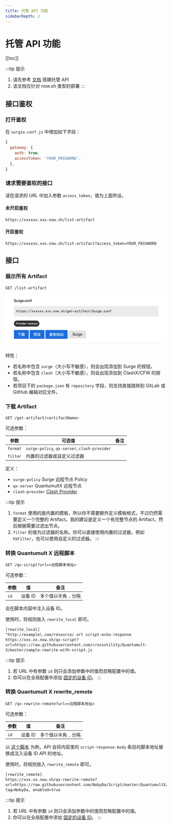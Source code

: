 ```yaml
---
title: 托管 API 功能
sidebarDepth: 2
---
```


# 托管 API 功能

[[toc]]

:::tip 提示
1. 请先参考 [文档](/guide/advance/api-gateway.md) 搭建托管 API
2. 该文档仅针对 now.sh 类型的部署
:::

## 接口鉴权

### 打开鉴权

在 `surgio.conf.js` 中增加如下字段：

```js
{
  gateway: {
    auth: true,
    accessToken: 'YOUR_PASSWORD',
  },
}
```

### 请求需要鉴权的接口

请在请求的 URL 中加入参数 `access_token`，值为上面所设。

#### 未开启鉴权

```
https://xxxxxx.xxx.now.sh/list-artifact
```

#### 开启鉴权

```
https://xxxxxx.xxx.now.sh/list-artifact?access_token=YOUR_PASSWORD
```

## 接口

### 展示所有 Artifact

```
GET /list-artifact
```

<Badge text="需要鉴权" vertical="middle" />

![](./images/api-gateway-preview.png)

特性：

- 若名称中包含 `surge`（大小写不敏感），则会出现添加到 Surge 的按钮。
- 若名称中包含 `clash`（大小写不敏感），则会出现添加到 ClashX/CFW 的按钮。
- 若项目下的 `package.json` 有 `repository` 字段，则支持直接跳转到 GitLab 或 GitHub 编辑对应文件。

### 下载 Artifact

```
GET /get-artifact/<artifactName>
```

<Badge text="需要鉴权" vertical="middle" />

可选参数：

| 参数       | 可选值                         | 备注 |
| -------- | --------------------------- | -- |
| `format` | `surge-policy`, `qx-server`, `clash-provider` | <Badge text="v1.6.0" vertical="middle" /> |
| `filter` | 内置的过滤器或自定义过滤器               |  <Badge text="v1.6.0" vertical="middle" />  |

定义：

- `surge-policy` Surge 远程节点 Policy
- `qx-server` QuantumultX 远程节点
- `clash-provider` <Badge text="v1.11.0" vertical="middle" /> [Clash Provider](https://www.notion.so/New-Feature-Clash-Proxy-Provider-ff8d1955f6234ad3a779fecd3b3ea007)

:::tip 提示
1. `format` 使用的是内置的模板，所以你不需要额外定义模板格式，不过仍然需要定义一个完整的 Artifact。我的建议是定义一个有完整节点的 Artifact，然后根据需要过滤出节点。
2. `filter` 的值为过滤器的名称。你可以直接使用内置的过滤器，例如 `hkFilter`，也可以使用自定义的过滤器。
:::

### 转换 Quantumult X 远程脚本

```
GET /qx-script?url=<远程脚本地址>
```

<Badge text="即将废弃" vertical="middle" type="error" />

可选参数：

| 参数       | 值                         | 备注 |
| -------- | --------------------------- | -- |
| `id` | 设备 ID |  多个值以半角 `,` 分隔  |

会在脚本内容中注入设备 ID。

使用时，将规则放入 `rewrite_local` 即可。

```
[rewrite_local]
^http://example\.com/resource/ url script-echo-response https://xxx.xx.now.sh/qx-script?url=https://raw.githubusercontent.com/crossutility/Quantumult-X/master/sample-rewrite-with-script.js
```

:::tip 提示
1. 若 URL 中有参数 `id` 则只会添加参数中的值而忽略配置中的值。
2. 你可以在全局配置中添加 [固定的设备 ID](/guide/custom-config.md#quantumultxconfig-deviceids)。
:::

### 转换 Quantumult X rewrite_remote

```
GET /qx-rewrite-remote?url=<远程脚本地址>
```

<Badge text="即将废弃" vertical="middle" type="error" />

可选参数：

| 参数       | 值                         | 备注 |
| -------- | --------------------------- | -- |
| `id` | 设备 ID |  多个值以半角 `,` 分隔  |

以 [这个脚本](https://github.com/NobyDa/Script/blob/master/QuantumultX/Js.conf) 为例，API 会将内容里的 `script-response-body` 条目的脚本地址替换成注入设备 ID API 的地址。

使用时，将规则放入 `rewrite_remote` 即可。

```
[rewrite_remote]
https://xxx.xx.now.sh/qx-rewrite-remote?url=https://raw.githubusercontent.com/NobyDa/Script/master/QuantumultX/Js.conf, tag=NobyDa, enabled=true
```

:::tip 提示
1. 若 URL 中有参数 `id` 则只会添加参数中的值而忽略配置中的值。
2. 你可以在全局配置中添加 [固定的设备 ID](/guide/custom-config.md#quantumultxconfig-deviceids)。
:::
